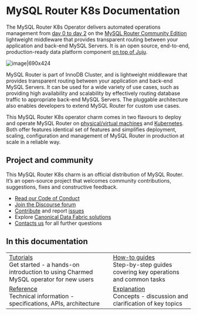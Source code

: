 # MySQL Router K8s Documentation

The MySQL Router K8s Operator delivers automated operations management from [day 0 to day 2](https://codilime.com/blog/day-0-day-1-day-2-the-software-lifecycle-in-the-cloud-age/) on the [MySQL Router Community Edition](https://www.mysql.com/products/community/) lightweight middleware that provides transparent routing between your application and back-end MySQL Servers. It is an open source, end-to-end, production-ready data platform component [on top of Juju](https://juju.is/).

![image|690x424](upload://vpevillwv3S9C44LDFBxkGCxpGq.png)

MySQL Router is part of InnoDB Cluster, and is lightweight middleware that provides transparent routing between your application and back-end MySQL Servers. It can be used for a wide variety of use cases, such as providing high availability and scalability by effectively routing database traffic to appropriate back-end MySQL Servers. The pluggable architecture also enables developers to extend MySQL Router for custom use cases.

This MySQL Router K8s operator charm comes in two flavours to deploy and operate MySQL Router on [physical/virtual machines](https://github.com/canonical/mysql-router-operator) and [Kubernetes](https://github.com/canonical/mysql-router-k8s-operator). Both offer features identical set of features and simplifies deployment, scaling, configuration and management of MySQL Router in production at scale in a reliable way.

## Project and community

This MySQL Router K8s charm is an official distribution of MySQL Router. It’s an open-source project that welcomes community contributions, suggestions, fixes and constructive feedback.
- [Read our Code of Conduct](https://ubuntu.com/community/code-of-conduct)
- [Join the Discourse forum](https://discourse.charmhub.io/tag/mysql-router)
- [Contribute](https://github.com/canonical/mysql-router-k8s-operator/blob/main/CONTRIBUTING.md) and report [issues](https://github.com/canonical/mysql-router-k8s-operator/issues/new/choose)
- Explore [Canonical Data Fabric solutions](https://canonical.com/data)
-  [Contacts us](/t/12177) for all further questions

## In this documentation

| | |
|--|--|
|  [Tutorials](/t/12176)</br>  Get started - a hands-on introduction to using Charmed MySQL operator for new users </br> |  [How-to guides](/t/12233) </br> Step-by-step guides covering key operations and common tasks |
| [Reference](/t/12201) </br> Technical information - specifications, APIs, architecture | [Explanation](/t/12223) </br> Concepts - discussion and clarification of key topics  |
